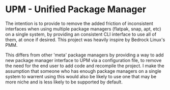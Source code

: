 # UPM - Unified Package Manager

The intention is to provide to remove the added friction of inconsistent interfaces when using multiple package managers (flatpak, snap, apt, etc) on a single system, by providing an consistent CLI interface to use all of them, at once if desired. This project was heavily inspire by Bedrock Linux's PMM.

This differs from other 'meta' package managers by providing a way to add new package manager interface to UPM via a configuration file, to remove the need for the end user to add code and recompile the project. I make the assumption that someone who has enough package managers on a single system to warrent using this would also be likely to use one that may be more niche and is less likely to be supported by default.